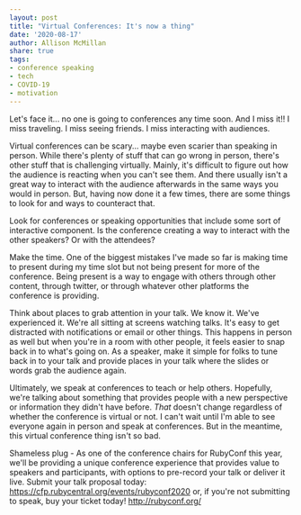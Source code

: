 ```yaml
---
layout: post
title: "Virtual Conferences: It's now a thing"
date: '2020-08-17'
author: Allison McMillan
share: true
tags:
- conference speaking
- tech
- COVID-19
- motivation
---
```


Let's face it... no one is going to conferences any time soon. And I miss it!! I miss traveling. I miss seeing friends. I miss interacting with audiences.

Virtual conferences can be scary... maybe even scarier than speaking in person. While there's plenty of stuff that can go wrong in person, there's other stuff that is challenging virtually. Mainly, it's difficult to figure out how the audience is reacting when you can't see them. And there usually isn't a great way to interact with the audience afterwards in the same ways you would in person. But, having now done it a few times, there are some things to look for and ways to counteract that.

Look for conferences or speaking opportunities that include some sort of interactive component. Is the conference creating a way to interact with the other speakers? Or with the attendees? 

Make the time. One of the biggest mistakes I've made so far is making time to present during my time slot but not being present for more of the conference. Being present is a way to engage with others through other content, through twitter, or through whatever other platforms the conference is providing.

Think about places to grab attention in your talk. We know it. We've experienced it. We're all sitting at screens watching talks. It's easy to get distracted with notifications or email or other things. This happens in person as well but when you're in a room with other people, it feels easier to snap back in to what's going on. As a speaker, make it simple for folks to tune back in to your talk and provide places in your talk where the slides or words grab the audience again.

Ultimately, we speak at conferences to teach or help others. Hopefully, we're talking about something that provides people with a new perspective or information they didn't have before. _That_ doesn't change regardless of whether the conference is virtual or not. I can't wait until I'm able to see everyone again in person and speak at conferences. But in the meantime, this virtual conference thing isn't so bad.

Shameless plug - As one of the conference chairs for RubyConf this year, we'll be providing a unique conference experience that provides value to speakers and participants, with options to pre-record your talk or deliver it live. Submit your talk proposal today: https://cfp.rubycentral.org/events/rubyconf2020 or, if you're not submitting to speak, buy your ticket today! http://rubyconf.org/